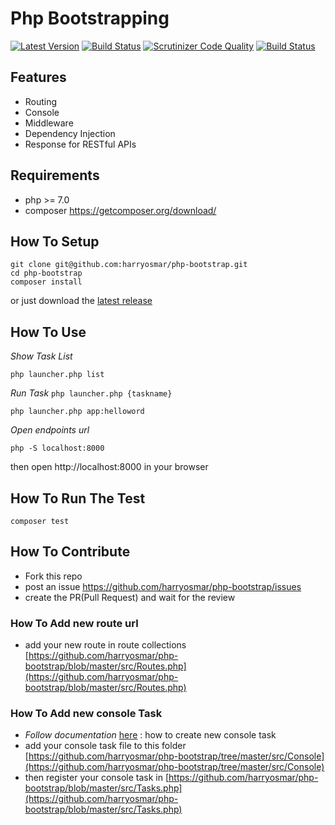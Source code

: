 # Php Bootstrapping

[![Latest Version](https://img.shields.io/github/release/harryosmar/php-bootstrap.svg?style=flat-square)](https://github.com/harryosmar/php-bootstrap/releases)
[![Build Status](https://travis-ci.org/harryosmar/php-bootstrap.svg?branch=master)](https://travis-ci.org/harryosmar/php-bootstrap)
[![Scrutinizer Code Quality](https://scrutinizer-ci.com/g/harryosmar/php-bootstrap/badges/quality-score.png?b=master)](https://scrutinizer-ci.com/g/harryosmar/php-bootstrap/?branch=master)
[![Build Status](https://scrutinizer-ci.com/g/harryosmar/php-bootstrap/badges/build.png?b=master)](https://scrutinizer-ci.com/g/harryosmar/php-bootstrap/build-status/master)

## Features
- Routing
- Console
- Middleware
- Dependency Injection
- Response for RESTful APIs

## Requirements
- php >= 7.0
- composer https://getcomposer.org/download/

## How To Setup
```
git clone git@github.com:harryosmar/php-bootstrap.git
cd php-bootstrap
composer install
```

or just download the [latest release](https://github.com/harryosmar/php-bootstrap/releases)


## How To Use
*Show Task List*
```
php launcher.php list
```
*Run Task* `php launcher.php {taskname}`
```
php launcher.php app:helloword
```
*Open endpoints url*
```
php -S localhost:8000
```
then open http://localhost:8000 in your browser


## How To Run The Test
```
composer test
```

## How To Contribute
- Fork this repo
- post an issue https://github.com/harryosmar/php-bootstrap/issues
- create the PR(Pull Request) and wait for the review

### How To Add new route url
- add your new route in route collections
[https://github.com/harryosmar/php-bootstrap/blob/master/src/Routes.php](https://github.com/harryosmar/php-bootstrap/blob/master/src/Routes.php)

### How To Add new console Task
- *Follow documentation* [here](https://symfony.com/doc/current/console.html) : how to create new console task
- add your console task file to this folder
[https://github.com/harryosmar/php-bootstrap/tree/master/src/Console](https://github.com/harryosmar/php-bootstrap/tree/master/src/Console)
- then register your console task in [https://github.com/harryosmar/php-bootstrap/blob/master/src/Tasks.php](https://github.com/harryosmar/php-bootstrap/blob/master/src/Tasks.php)

